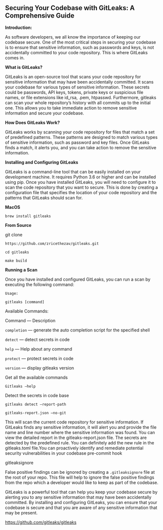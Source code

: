 ## Securing Your Codebase with GitLeaks: A Comprehensive Guide

**Introduction:**

As software developers, we all know the importance of keeping our codebase secure. One of the most critical steps in securing your codebase is to ensure that sensitive information, such as passwords and keys, is not accidentally committed to your code repository. This is where GitLeaks comes in.

**What is GitLeaks?**

GitLeaks is an open-source tool that scans your code repository for sensitive information that may have been accidentally committed. It scans your codebase for various types of sensitive information. These secrets could be passwords, API keys, tokens, private keys or suspicious file names, or file extensions like id_rsa, .pem, htpasswd. Furthermore, gitleaks can scan your whole repository’s history with all commits up to the initial one. This allows you to take immediate action to remove sensitive information and secure your codebase.

**How Does GitLeaks Work?**

GitLeaks works by scanning your code repository for files that match a set of predefined patterns. These patterns are designed to match various types of sensitive information, such as password and key files. Once GitLeaks finds a match, it alerts you, and you can take action to remove the sensitive information.

**Installing and Configuring GitLeaks**

GitLeaks is a command-line tool that can be easily installed on your development machine. It requires Python 3.6 or higher and can be installed using pip. Once you have installed GitLeaks, you will need to configure it to scan the code repository that you want to secure. This is done by creating a configuration file that specifies the location of your code repository and the patterns that GitLeaks should scan for.

**MacOS**

`brew install gitleaks`

**From Source**

git clone

`https://github.com/zricethezav/gitleaks.git`

`cd gitleaks`

`make build`

**Running a Scan**

Once you have installed and configured GitLeaks, you can run a scan by executing the following command:

`Usage:`

`gitleaks [command]`
 
Available Commands:

Command — Description

`completion` — generate the auto completion script for the specified shell

`detect` — detect secrets in code

`help`	— Help about any command

`protect` — protect secrets in code

`version` — display gitleaks version

Get all the available commands

`Gitleaks –help`
 
Detect the secrets in code base

`gitleaks detect –report-path`

`gitleaks-report.json –no-git`

This will scan the current code repository for sensitive information. If GitLeaks finds any sensitive information, it will alert you and provide the file name and line number where the sensitive information was found. You can view the detailed report in the gitleaks-report.json file. The secrets are detected by the predefined rule. You can definitely add the new rule in the gitleaks.toml file.You can proactively identify and remediate potential security vulnerabilities in your codebase  pre-commit hook

gitleaksignore

False positive findings can be ignored by creating a `.gitleaksignore` file at the root of your repo. This file will help to ignore the false positive findings from the repo which a developer would like to keep as part of the codebase.

GitLeaks is a powerful tool that can help you keep your codebase secure by alerting you to any sensitive information that may have been accidentally committed. By installing and configuring GitLeaks, you can ensure that your codebase is secure and that you are aware of any sensitive information that may be present.

https://github.com/gitleaks/gitleaks
